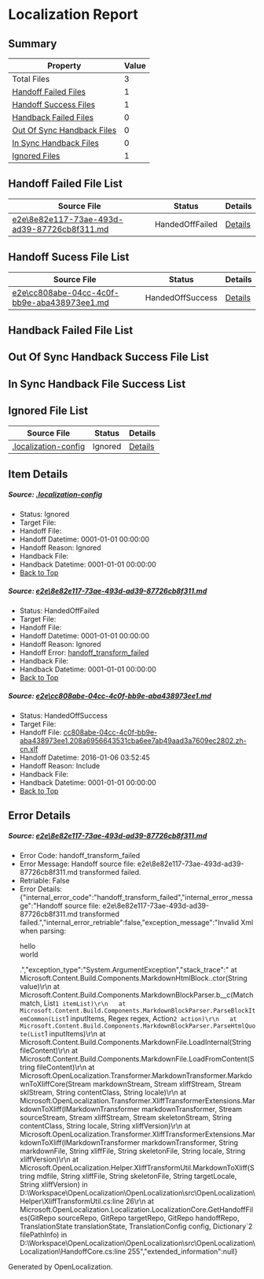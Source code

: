 # <a name='report-top'></a> Localization Report

## Summary
 Property | Value 
 -------- | ----- 
 Total Files | 3
[ Handoff Failed Files ](#handoff-failed-list)| 1
[ Handoff Success Files ](#handoff-success-list)| 1
[ Handback Failed Files ](#handback-failed-list)| 0
[ Out Of Sync Handback Files ](#outofsync-handback-success-list)| 0
[ In Sync Handback Files ](#insync-handback-success-list)| 0
[ Ignored Files ](#ignored-list)| 1

## <a name='handoff-failed-list'></a> Handoff Failed File List
 Source File | Status | Details 
 ----------- | ------ | ------- 
 [e2e\8e82e117-73ae-493d-ad39-87726cb8f311.md](https://github.com/OpenLocalizationTest/oltest/blob/11412e727f13cd7ba46d57177374278f01e93b36/e2e/8e82e117-73ae-493d-ad39-87726cb8f311.md) | HandedOffFailed | [Details](#db720e1e0ab8a3de12f432b665b4b7500d65317b1)

## <a name='handoff-success-list'></a> Handoff Sucess File List
 Source File | Status | Details 
 ----------- | ------ | ------- 
 [e2e\cc808abe-04cc-4c0f-bb9e-aba438973ee1.md](https://github.com/OpenLocalizationTest/oltest/blob/11412e727f13cd7ba46d57177374278f01e93b36/e2e/cc808abe-04cc-4c0f-bb9e-aba438973ee1.md) | HandedOffSuccess | [Details](#e411eaa3e657c37c1f0d66d90eb3d0ff45193d312)

## <a name='handback-failed-list'></a> Handback Failed File List

## <a name='outofsync-handback-success-list'></a> Out Of Sync Handback Success File List

## <a name='insync-handback-success-list'></a> In Sync Handback File Success List

## <a name='ignored-list'></a> Ignored File List
 Source File | Status | Details 
 ----------- | ------ | ------- 
 [.localization-config](https://github.com/OpenLocalizationTest/oltest/blob/11412e727f13cd7ba46d57177374278f01e93b36/.localization-config) | Ignored | [Details](#e4725be8631cbe979bbe0fa8b97cd75f1fd41d4d0)

## Item Details
##### <a name='e4725be8631cbe979bbe0fa8b97cd75f1fd41d4d0'></a> Source: [.localization-config](https://github.com/OpenLocalizationTest/oltest/blob/11412e727f13cd7ba46d57177374278f01e93b36/.localization-config)
* Status: Ignored
* Target File: 
* Handoff File: 
* Handoff Datetime: 0001-01-01 00:00:00
* Handoff Reason: Ignored
* Handback File: 
* Handback Datetime: 0001-01-01 00:00:00
* [Back to Top](#report-top)

##### <a name='db720e1e0ab8a3de12f432b665b4b7500d65317b1'></a> Source: [e2e\8e82e117-73ae-493d-ad39-87726cb8f311.md](https://github.com/OpenLocalizationTest/oltest/blob/11412e727f13cd7ba46d57177374278f01e93b36/e2e/8e82e117-73ae-493d-ad39-87726cb8f311.md)
* Status: HandedOffFailed
* Target File: 
* Handoff File: 
* Handoff Datetime: 0001-01-01 00:00:00
* Handoff Reason: Ignored
* Handoff Error: [handoff_transform_failed](#db720e1e0ab8a3de12f432b665b4b7500d65317b1handoff_transform_failed)
* Handback File: 
* Handback Datetime: 0001-01-01 00:00:00
* [Back to Top](#report-top)

##### <a name='e411eaa3e657c37c1f0d66d90eb3d0ff45193d312'></a> Source: [e2e\cc808abe-04cc-4c0f-bb9e-aba438973ee1.md](https://github.com/OpenLocalizationTest/oltest/blob/11412e727f13cd7ba46d57177374278f01e93b36/e2e/cc808abe-04cc-4c0f-bb9e-aba438973ee1.md)
* Status: HandedOffSuccess
* Target File: 
* Handoff File: [cc808abe-04cc-4c0f-bb9e-aba438973ee1.208a6956643531cba6ee7ab49aad3a7609ec2802.zh-cn.xlf](https://github.com/OpenLocalizationTestOrg/olhandoff/blob/f22202dbb29c17d3b7442c20d361bc8aa847689c/ol-handoff/OpenLocalizationTestOrg/oltest.zh-cn/qimu/cc808abe-04cc-4c0f-bb9e-aba438973ee1.208a6956643531cba6ee7ab49aad3a7609ec2802.zh-cn.xlf)
* Handoff Datetime: 2016-01-06 03:52:45
* Handoff Reason: Include
* Handback File: 
* Handback Datetime: 0001-01-01 00:00:00
* [Back to Top](#report-top)


## Error Details
##### <a name='db720e1e0ab8a3de12f432b665b4b7500d65317b1handoff_transform_failed'></a> Source: [e2e\8e82e117-73ae-493d-ad39-87726cb8f311.md](#db720e1e0ab8a3de12f432b665b4b7500d65317b1)
* Error Code: handoff_transform_failed
* Error Message: Handoff source file: e2e\8e82e117-73ae-493d-ad39-87726cb8f311.md transformed failed.
* Retriable: False
* Error Details: {"internal_error_code":"handoff_transform_failed","internal_error_message":"Handoff source file: e2e\\8e82e117-73ae-493d-ad39-87726cb8f311.md transformed failed.","internal_error_retriable":false,"exception_message":"Invalid Xml when parsing: <p>hello <br> world</p>.","exception_type":"System.ArgumentException","stack_trace":"   at Microsoft.Content.Build.Components.MarkdownHtmlBlock..ctor(String value)\r\n   at Microsoft.Content.Build.Components.MarkdownBlockParser.<ParseHtmlQuote>b__c(Match match, List`1 itemList)\r\n   at Microsoft.Content.Build.Components.MarkdownBlockParser.ParseBlockItemCommon(List`1 inputItems, Regex regex, Action`2 action)\r\n   at Microsoft.Content.Build.Components.MarkdownBlockParser.ParseHtmlQuote(List`1 inputItems)\r\n   at Microsoft.Content.Build.Components.MarkdownFile.LoadInternal(String fileContent)\r\n   at Microsoft.Content.Build.Components.MarkdownFile.LoadFromContent(String fileContent)\r\n   at Microsoft.OpenLocalization.Transformer.MarkdownTransformer.MarkdownToXliffCore(Stream markdownStream, Stream xliffStream, Stream sklStream, String contentClass, String locale)\r\n   at Microsoft.OpenLocalization.Transformer.XliffTransformerExtensions.MarkdownToXliff(IMarkdownTransformer markdownTransformer, Stream sourceStream, Stream xliffStream, Stream skeletonStream, String contentClass, String locale, String xliffVersion)\r\n   at Microsoft.OpenLocalization.Transformer.XliffTransformerExtensions.MarkdownToXliff(IMarkdownTransformer markdownTransformer, String markdownFile, String xliffFile, String skeletonFile, String locale, String xliffVersion)\r\n   at Microsoft.OpenLocalization.Helper.XliffTransformUtil.MarkdownToXliff(String mdfile, String xliffFile, String skeletonFile, String targetLocale, String xliffVersion) in D:\\Workspace\\OpenLocalization\\OpenLocalization\\src\\OpenLocalization\\Helper\\XliffTransformUtil.cs:line 26\r\n   at Microsoft.OpenLocalization.Localization.LocalizationCore.GetHandoffFiles(GitRepo sourceRepo, GitRepo targetRepo, GitRepo handoffRepo, TranslationState translationState, TranslationConfig config, Dictionary`2 filePathInfo) in D:\\Workspace\\OpenLocalization\\OpenLocalization\\src\\OpenLocalization\\Localization\\HandoffCore.cs:line 255","extended_information":null}


Generated by OpenLocalization.
